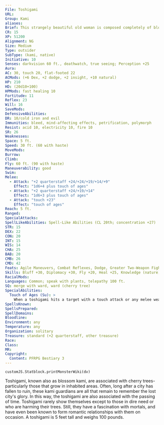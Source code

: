 ```yaml
---
File: Toshigami
URL: 
Group: Kami
aliases: 
Brief: This strangely beautiful old woman is composed completely of blossoms, bark, and antlerlike branches.
CR: 15
XP: 51200
Alignment: NG
Size: Medium
Type: outsider
SubType: (kami, native)
Initiative: 10
Senses: darkvision 60 ft., deathwatch, true seeing; Perception +25
Aura: 
AC: 30, touch 20, flat-footed 22
ACMods: (+6 Dex, +2 dodge, +2 insight, +10 natural)
HP: 210
HD: (20d10+100)
HPMods: fast healing 10
Fortitude: 11
Reflex: 23
Will: 16
SaveMods: 
DefensiveAbilities: 
DR: 10/cold iron and evil
Immunities: bleed, mind-affecting effects, petrification, polymorph
Resist: acid 10, electricity 10, fire 10
SR: 26
Weaknesses: 
Space: 5 ft.
Speed: 30 ft. (60 with haste)
MoveMods: 
Burrow: 
Climb: 
Fly: 60 ft. (90 with haste)
Maneuverability: good
Swim: 
Melee: 
  - Attack: "+2 quarterstaff +24/+24/+19/+14/+9"
    Effect: "1d6+4 plus touch of ages"
  - Attack: "+2 quarterstaff +24/+19/+14"
    Effect: "1d6+3 plus touch of ages"
  - Attack: "touch +23"
    Effect: "touch of ages"
Reach: 5 ft.
Ranged: 
SpecialAttacks: 
SpellLikeAbilities: Spell-Like Abilities (CL 20th; concentration +27)  Constant-deathwatch, fly, foresight, haste, speak with plants, true seeing   At Will-cure moderate wounds, tree shape (cherry tree only), tree stride (self plus 50 lbs. of objects only)   3/day-greater restoration, slow (DC 20)   1/day-finger of death (DC 24), time stop, waves of exhaustion
STR: 15
DEX: 22
CON: 20
INT: 15
WIS: 14
CHA: 25
BAB: 20
CMB: 26
CMD: 42
Feats: Agile Maneuvers, Combat Reflexes, Dodge, Greater Two-Weapon Fighting, Improved Initiative, Improved Two-Weapon Fighting, Iron Will, Lightning Reflexes, Two-Weapon Fighting, Weapon Focus (quarterstaff)
Skills: Bluff +30, Diplomacy +30, Fly +20, Heal +25, Knowledge (nature) +25, Perception +25, Sense Motive +25, Stealth +29, Survival +25
RacialMods: 
Languages: Common; speak with plants, telepathy 100 ft.
SQ: merge with ward, ward (cherry tree)
SpecialAbilities:
  Touch of Ages (Su): >
    When a toshigami hits a target with a touch attack or any melee weapon, the target must succeed at a DC 27 Fortitude save to avoid being magically aged. When a toshigami strikes a foe, it must decide whether it wishes to physically increase the target's age or mentally reduce the  target's age. If it increases the target's physical age, the target takes 1 point of Strength, Dexterity, and Constitution drain. If it decreases the target's mental age, the target takes 1 point of Intelligence, Wisdom, and Charisma drain. Combined with the toshigami's numerous attacks, this can quickly devastate a target, but once a target succeeds at its saving throw against the touch of ages, it can no longer be affected by this ability for 1 round. This is a magical aging effect, but does not actually alter the victim's true age-it merely simulates the creeping effect of age on the flesh or the reversion to an increasingly infantile state of mind. The save DC is Charisma-based.
SpellsKnown: 
SpellsPrepared: 
SpellDomains: 
Bloodline: 
Environment: any
Temperature: any
Organization: solitary
Treasure: standard (+2 quarterstaff, other treasure)
Race: 
Class: 
MR: 
Copyright:
  Content: PFRPG Bestiary 3
---
```

```dataviewjs
customJS.Statblock.printMonsterWiki(dv)
```
Toshigami, known also as blossom kami, are associated with cherry trees-particularly those that grow in inhabited areas. Often, long after a city has fallen to ruin, these kami guardians are all that remain to remember the lost city's glory. In this way, the toshigami are also associated with the passing of time.  Toshigami rarely show themselves except to those in dire need or who are harming their trees. Still, they have a fascination with mortals, and have even been known to form romantic relationships with them on occasion. A toshigami is 5 feet tall and weighs 100 pounds.

